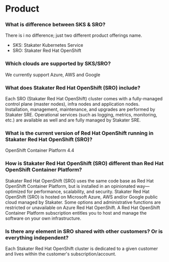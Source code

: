# Product

### What is difference between SKS & SRO?

There is i no difference; just two different product offerings name.

- SKS: Stakater Kubernetes Service
- SRO: Stakater Red Hat OpenShift

### Which clouds are supported by SKS/SRO?

We currently support Azure, AWS and Google

### What does Stakater Red Hat OpenShift (SRO) include?

Each SRO (Stakater Red Hat OpenShift) cluster comes with a fully-managed control plane (master nodes), infra nodes and application nodes. Installation, management, maintenance, and upgrades are performed by Stakater SRE. Operational services (such as logging, metrics, monitoring, etc.) are available as well and are fully managed by Stakater SRE.

### What is the current version of Red Hat OpenShift running in Stakater Red Hat OpenShift (SRO)?

OpenShift Container Platform 4.4

### How is Stakater Red Hat OpenShift (SRO) different than Red Hat OpenShift Container Platform?

Stakater Red Hat OpenShift (SRO) uses the same code base as Red Hat OpenShift Container Platform, but is installed in an opinionated way—optimized for performance, scalability, and security. Stakater Red Hat OpenShift (SRO) is hosted on Microsoft Azure, AWS and/or Google public cloud managed by Stakater. Some options and administrative functions are restricted or unavailable on Azure Red Hat OpenShift. A Red Hat OpenShift Container Platform subscription entitles you to host and manage the software on your own infrastructure.

### Is there any element in SRO shared with other customers? Or is everything independent?

Each Stakater Red Hat OpenShift cluster is dedicated to a given customer and lives within the customer's subscription/account.
